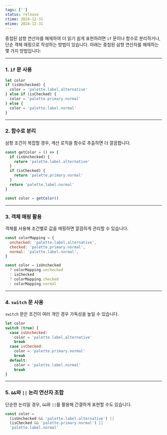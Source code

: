 ```yaml
---
tags: ['']
status: release
ctime: 2024-12-31
mtime: 2024-12-31
---
```


중첩된 삼항 연산자를 해제하여 더 읽기 쉽게 표현하려면 `if` 문이나 함수로 분리하거나, 단순 객체 매핑으로 작성하는 방법이 있습니다. 아래는 중첩된 삼항 연산자를 해제하는 몇 가지 방법입니다:

---

### 1. **`if` 문 사용**

```javascript
let color
if (isUnchecked) {
  color = 'palette.label.alternative'
} else if (isChecked) {
  color = 'palette.primary.normal'
} else {
  color = 'palette.label.normal'
}
```

---

### 2. **함수로 분리**

삼항 조건이 복잡할 경우, 계산 로직을 함수로 추출하면 더 깔끔합니다.

```javascript
const getColor = () => {
  if (isUnchecked) {
    return 'palette.label.alternative'
  }
  if (isChecked) {
    return 'palette.primary.normal'
  }
  return 'palette.label.normal'
}

const color = getColor()
```

---

### 3. **객체 매핑 활용**

객체를 사용해 조건별로 값을 매핑하면 깔끔하게 관리할 수 있습니다.

```javascript
const colorMapping = {
  unchecked: 'palette.label.alternative',
  checked: 'palette.primary.normal',
  normal: 'palette.label.normal',
}

const color = isUnchecked
  ? colorMapping.unchecked
  : isChecked
  ? colorMapping.checked
  : colorMapping.normal
```

---

### 4. **`switch` 문 사용**

`switch` 문은 조건이 여러 개인 경우 가독성을 높일 수 있습니다.

```javascript
let color
switch (true) {
  case isUnchecked:
    color = 'palette.label.alternative'
    break
  case isChecked:
    color = 'palette.primary.normal'
    break
  default:
    color = 'palette.label.normal'
    break
}
```

---

### 5. **`&&`와 `||` 논리 연산자 조합**

단순한 논리일 경우, `&&`와 `||`를 활용해 간결하게 표현할 수도 있습니다.

```javascript
const color =
  (isUnchecked && 'palette.label.alternative') ||
  (isChecked && 'palette.primary.normal') ||
  'palette.label.normal'
```
